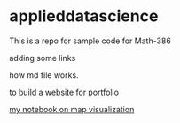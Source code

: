 # applieddatascience

This is a repo for sample code for Math-386

adding some links

how md file works.

to build a website for portfolio

[my notebook on map visualization](https://github.com/yingli/applieddatascience/blob/main/sample_code/NB21_spatial_temporal.ipynb)


